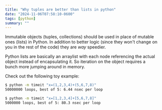 ```yaml
---
title: "Why tuples are better than lists in python"
date: "2024-11-06T07:58:10-0600"
tags: [python]
summary: ""
---
```


Immutable objects (tuples, collections) should be used in place of mutable ones (lists) in Python. In addition to better logic (since they won't change on you in the rest of the code) they are *way* speedier.

Python lists are basically an arraylist with each node referencing the actual object instead of encapsulating it. So iteration on the object requires a bunch more jumping around in memory.

Check out the following toy example:
```bash
$ python -m timeit "x=(1,2,3,4)+(5,6,7,8)"
50000000 loops, best of 5: 6.44 nsec per loop

$ python -m timeit "x=[1,2,3,4]+[5,6,7,8]"
5000000 loops, best of 5: 80.3 nsec per loop
```
